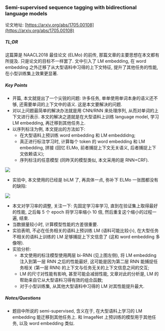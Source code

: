 ### Semi-supervised sequence tagging with bidirectional language models

论文地址: [https://arxiv.org/abs/1705.00108](https://arxiv.org/abs/1705.00108)

##### TL;DR

这篇算是 NAACL2018 最佳论文 (ELMo) 的前传, 那篇文章的主要思想在本文都有所提及. 只是论文的目标不一样罢了. 文中引入了 LM embedding, 在 word embedding 之外迁移了从大型语料中习得的上下文特征, 提升了其他任务的性能, 在小型训练集上效果更显著.

##### Key Points

* 开篇, 本文就提出了一个尖锐的问题: 许多任务, 单单使用单词本身的语义还不够, 还需要单词的上下文中的语义. 这是本文要解决的问题.
* 对以上问题最简单的解决办法就是用 CNN/RNN 来处理序列, 从而对单词的上下文进行表示. 本文的解决之道就是在大型语料上训练 language model, 学习 LM embedding, 再迁移到其他任务上.
* 以序列标注为例, 本文提出的方法如下:
    * 在大型语料上预训练 word embedding 和 LM embeddidng;
    * 真正进行标注学习时, 计算每个 token 的 word embedding 和 LM embedding, 拼接 (回忆 ELMo, 前者捕捉上下文无关语义, 后者捕捉上下文依赖语义);
    * 序列标注的任意模型 (同昨天的模型类似, 本文采用的是 RNN+CRF).

![](../img/TagLM_main_components.png)

* 实验中, 本文使用的已经是 biLM 了, 再具体一点, 弥补下 ELMo 一张图都没有的缺陷:

![](../img/TagLM_overview.png)

* 本文对学习率的调整, 关注一下: 先固定学习率学习, 直到在验证集上取得最好的性能, 之后每 5 个 epoch 将学习率缩小 10 倍, 然后重复这个缩小的过程一遍, 结束.
* 当数据量较小时, 计算模型性能的方差很重要.
* 实验表明, 不必在任务相关的语料上预训练 LM (语料可能比较小), 在大型任务不相关的语料上训练的 LM 足够捕捉上下文信息了 (这和 word embedding 多像呀).
* 实验分析:
    * 本文使用的标注模型使用两层 bi-RNN (见上图左侧), 将 LM embedding 注入到第一层 RNN 之后的性能最好, 这可能是因为第二层 RNN 能捕捉任务相关 (第一层 RNN) 的上下文与任务无关的上下文信息之间的交互;
    * LM 的尺寸对性能有影响, 甚至可能会减弱性能, 文章对此的分析是, LM 的帮助来自它从大型语料习得有效的组合函数;
    * 对于小型训练集, 从其他大型语料中习得的 LM 对其性能提升最大.

##### Notes/Questions

* 题目中所说的 semi-supervised, 含义在于, 在大型语料上学习的 LM embedding 能迁移到其他任务上. 和 ImageNet 上预训练的模型用于其他任务, 以及 word embedding 类似.
